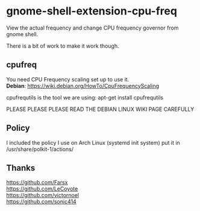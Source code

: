 gnome-shell-extension-cpu-freq
==============================

View the actual frequency and change CPU frequency governor from gnome shell.

There is a bit of work to make it work though.

cpufreq
-------

You need CPU Frequency scaling set up to use it.  
**Debian**: https://wiki.debian.org/HowTo/CpuFrequencyScaling

cpufrequtils is the tool we are using: apt-get install cpufrequtils

PLEASE PLEASE PLEASE READ THE DEBIAN LINUX WIKI PAGE CAREFULLY

Policy
------

I included the policy I use on Arch Linux (systemd init system) put it in /usr/share/polkit-1/actions/

Thanks
------
https://github.com/Farsx  
https://github.com/LeCoyote  
https://github.com/victornoel  
https://github.com/sonic414  
